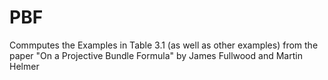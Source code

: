 # PBF
Commputes the Examples in Table 3.1 (as well as other examples) from the paper "On a Projective Bundle Formula" by James Fullwood and Martin Helmer
